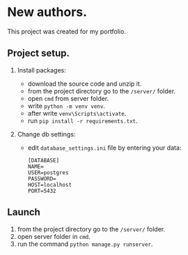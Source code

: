 # New authors.

This project was created for my portfolio.

## Project setup.

1. Install packages:
    - download the source code and unzip it.
    - from the project directory go to the `/server/` folder.
    - open `cmd` from server folder.
    - write `python -m venv venv`.
    - after write `venv\Scripts\activate`.
    - run `pip install -r requirements.txt`.


2. Change db settings:
    - edit `database_settings.ini` file by entering your data:
      ```
      [DATABASE]
      NAME=
      USER=postgres
      PASSWORD=
      HOST=localhost
      PORT=5432
      ```

## Launch

1. from the project directory go to the `/server/` folder.
2. open server folder in `cmd`.
3. run the command `python manage.py runserver`.